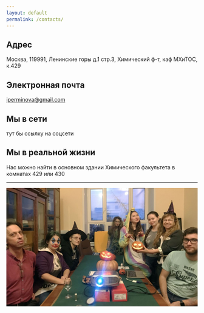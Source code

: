 ```yaml
---
layout: default
permalink: /contacts/
---
```


## Адрес

Москва, 119991, Ленинские горы д.1 стр.3, Химический ф-т, каф МХиТОС, к.429 

## Электронная почта

[iperminova@gmail.com](mailto:iperminova@gmail.com)

## Мы в сети

тут бы ссылку на соцсети

## Мы в реальной жизни

Нас можно найти в основном здании Химического факультета в комнатах 429 или 430
<hr>
<a href="https://www.humus.ru" ><img src="/assets/images/site-logo/429.jpg" /></a>